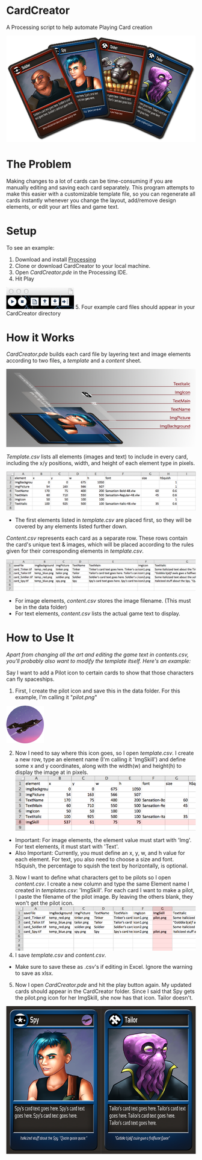 CardCreator
===========

A Processing script to help automate Playing Card creation

![Alt text](example_media/example.png)

The Problem
===========

Making changes to a lot of cards can be time-consuming if you are manually editing and saving each card separately. This program attempts to make this easier with a customizable template file, so you can regenerate all cards instantly whenever you change the layout, add/remove design elements, or edit your art files and game text.

Setup
=====

To see an example:

1. Download and install [Processing](http://www.processing.org/)
2. Clone or download CardCreator to your local machine.
3. Open _CardCreator.pde_ in the Processing IDE.
4. Hit Play 

 ![Alt text](example_media/processing_play.png)
5. Four example card files should appear in your CardCreator directory

How it Works
============

_CardCreator.pde_ builds each card file by layering text and image elements according to two files, a _template_ and a _content_ sheet.

![Alt text](example_media/how_it_works.png)

_Template.csv_ lists all elements (images and text) to include in every card, including the x/y positions, width, and height of each element type in pixels.
 
![Alt text](example_media/template_example.png "template.csv")

- The first elements listed in _template.csv_ are placed first, so they will be covered by any elements listed further down.

_Content.csv_ represents each card as a separate row. These rows contain the card's unique text & images, which will be placed according to the rules given for their corresponding elements in _template.csv_. 

![Alt text](example_media/content_example.png "content.csv")

- For image elements, _content.csv_ stores the image filename. (This must be in the data folder)
- For text elements, _content.csv_ lists the actual game text to display.

How to Use It
=============

_Apart from changing all the art and editing the game text in contents.csv, you'll probably also want to modify the template itself. Here's an example:_

Say I want to add a Pilot icon to certain cards to show that those characters can fly spaceships.

1. First, I create the pilot icon and save this in the data folder. For this example, I'm calling it "_pilot.png_"

 ![Alt text](example_media/pilot.png "pilot.png")

2. Now I need to say where this icon goes, so I open _template.csv_. I create a new row, type an element name (I'm calling it 'ImgSkill') and define some x and y coordinates, along with the width(w) and height(h) to display the image at in pixels.
  ![Alt text](example_media/template_add_example.png "template_add_example.png")
  - Important: For image elements, the element value must start with 'Img'. For text elements, it must start with 'Text'.
  - Also Important: Currently, you must define an x, y, w, and h value for each element. For text, you also need to choose a size and font. hSquish, the percentage to squish the text by horizontally, is optional.
3. Now I want to define what characters get to be pilots so I open _content.csv_. I create a new column and type the same Element name I created in _templates.csv_: 'ImgSkill'. For each card I want to make a pilot, I paste the filename of the pilot image. By leaving the others blank, they won't get the pilot icon.
  ![Alt text](example_media/content_add_example.png "content_add_example.png")
4. I save _template.csv_ and _content.csv_.
  - Make sure to save these as .csv's if editing in Excel. Ignore the warning to save as xlsx.
5. Now I open _CardCreator.pde_ and hit the play button again. My updated cards should appear in the CardCreator folder. Since I said that Spy gets the pilot.png icon for her ImgSkill, she now has that icon. Tailor doesn't.

  ![Alt text](example_media/cards_pilot_example.png "cards_pilot_example.png")

